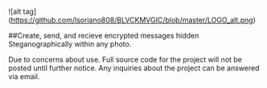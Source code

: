 ![alt tag] (https://github.com/lsoriano808/BLVCKMVGIC/blob/master/LOGO_alt.png)

##Create, send, and recieve encrypted messages hidden Steganographically within any photo. 

Due to concerns about use. Full source code for the project will not be posted until further notice. Any inquiries about the project can be answered via email.

